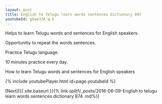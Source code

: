 ```yaml
---
layout: post
title: English to Telugu learn words sentences dictionary 897 
youtubeId: gUaeJ2A_q-E
---
```

 
 
Helps to learn Telugu words and sentences for English speakers.

Opportunitiy to repeat the words sentences. 

Practice Telugu language. 
 
10 minutes practice every day. 
 
How to learn Telugu words and sentences for English speakers 
 
{% include youtubePlayer.html id=page.youtubeId %}
 
 
[Next]({{ site.baseurl }}{% link  split1/_posts/2016-06-09-English to telugu learn words sentences dictionary 874 .md%})
 
